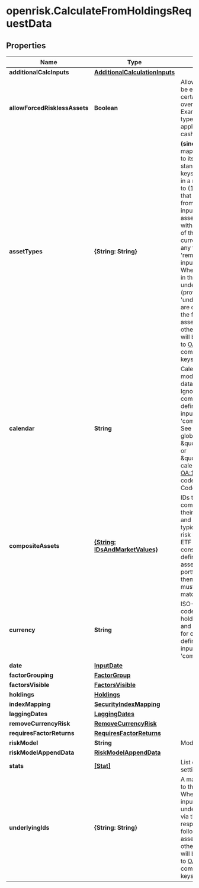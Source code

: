 # openrisk.CalculateFromHoldingsRequestData

## Properties

Name | Type | Description | Notes
------------ | ------------- | ------------- | -------------
**additionalCalcInputs** | [**AdditionalCalculationInputs**](AdditionalCalculationInputs.md) |  | [optional] 
**allowForcedRisklessAssets** | **Boolean** | Allow certain assets to be entirely riskless; certain models always override this to be true. Examples of asset types to which this applies includes offset cash. | [optional] [default to false]
**assetTypes** | **{String: String}** | **(since 1.4.0)** A mapping of security ID to its asset type as the standard asset type keys. When this input is in a request, it is used to (1) identify assets that use Underlying IDs from &#39;underlyingIds&#39; input, and (2) identify asset types compatible with automatic removal of their contribution of currency to risk unless any form of the &#39;removeCurrencyRisk&#39; input is also provided. When this input is used in the request, underlying IDs (provided via &#39;underlyingIds&#39; input) are only respected for the following standard asset type keys (all other underlying IDs will be discarded): refer to [OA:22019](https://my.apps.factset.com/oa/pages/22019) for compatible asset type keys and more details. | [optional] 
**calendar** | **String** | Calendar code for risk model and holdings data to fetch and use. Ignored only for composite asset definitions provided as inputs via &#39;compositeAssets&#39; field. See also [OA:2012](https://my.apps.factset.com/oa/pages/2012#calendar) for global codes, \&quot;FIVEDAY\&quot; or \&quot;SEVENDAY\&quot; calendars and see [OA:16610](https://my.apps.factset.com/oa/pages/16610#country) for country codes (cf. &#39;Calendar Code&#39; column). | [optional] 
**compositeAssets** | [**{String: IDsAndMarketValues}**](IDsAndMarketValues.md) | IDs to be defined as composite assets with their constituents&#39; IDs and market values. The typical use case is for risk look-through of ETF or Funds&#39; constituents. When defining composite assets and creating portfolios which hold them, the IDs provided must be an exact match. | [optional] 
**currency** | **String** | ISO-4217 currency code for risk model and holdings data to fetch and use. Ignored only for composite asset definitions provided as inputs via &#39;compositeAssets&#39; field. | [optional] 
**date** | [**InputDate**](InputDate.md) |  | 
**factorGrouping** | [**FactorGroup**](FactorGroup.md) |  | [optional] 
**factorsVisible** | [**FactorsVisible**](FactorsVisible.md) |  | [optional] 
**holdings** | [**Holdings**](Holdings.md) |  | 
**indexMapping** | [**SecurityIndexMapping**](SecurityIndexMapping.md) |  | [optional] 
**laggingDates** | [**LaggingDates**](LaggingDates.md) |  | [optional] 
**removeCurrencyRisk** | [**RemoveCurrencyRisk**](RemoveCurrencyRisk.md) |  | [optional] 
**requiresFactorReturns** | [**RequiresFactorReturns**](RequiresFactorReturns.md) |  | [optional] 
**riskModel** | **String** | Model code | 
**riskModelAppendData** | [**RiskModelAppendData**](RiskModelAppendData.md) |  | [optional] 
**stats** | [**[Stat]**](Stat.md) | List of risk stats and settings to calculate | 
**underlyingIds** | **{String: String}** | A map of security IDs to their underlying IDs. When &#39;assetTypes&#39; input is in a request, underlying IDs provided via this input are only respected for the following standard asset type keys (all other underlying IDs will be discarded): refer to [OA:22019](https://my.apps.factset.com/oa/pages/22019) for compatible asset type keys and more details. | [optional] 


